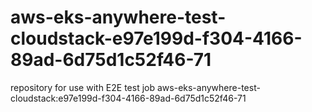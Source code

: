 # aws-eks-anywhere-test-cloudstack-e97e199d-f304-4166-89ad-6d75d1c52f46-71
repository for use with E2E test job aws-eks-anywhere-test-cloudstack:e97e199d-f304-4166-89ad-6d75d1c52f46-71

